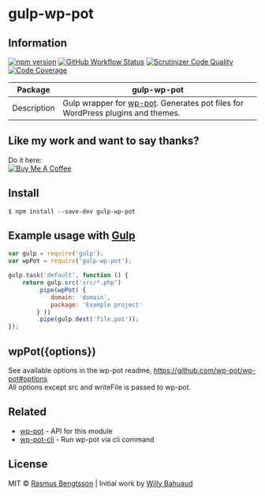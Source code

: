 # gulp-wp-pot

## Information

[![npm version](https://badge.fury.io/js/gulp-wp-pot.svg)](https://www.npmjs.com/package/gulp-wp-pot) [![GitHub Workflow Status](https://img.shields.io/github/workflow/status/wp-pot/gulp-wp-pot/Node%20CI/master)](https://github.com/wp-pot/gulp-wp-pot/actions) [![Scrutinizer Code Quality](https://scrutinizer-ci.com/g/wp-pot/gulp-wp-pot/badges/quality-score.png?b=master)](https://scrutinizer-ci.com/g/wp-pot/gulp-wp-pot/?branch=master) [![Code Coverage](https://scrutinizer-ci.com/g/wp-pot/gulp-wp-pot/badges/coverage.png?b=master)](https://scrutinizer-ci.com/g/wp-pot/gulp-wp-pot/?branch=master) 

| Package     | gulp-wp-pot                                          |
| ----------- | ---------------------------------------------------- |
| Description | Gulp wrapper for [wp-pot](https://github.com/wp-pot/wp-pot). Generates pot files for WordPress plugins and themes. |

## Like my work and want to say thanks?
Do it here:  
<a href="https://www.buymeacoffee.com/rasmus" target="_blank"><img src="https://www.buymeacoffee.com/assets/img/custom_images/orange_img.png" alt="Buy Me A Coffee" style="height: auto !important;width: auto !important;" ></a>

## Install

```
$ npm install --save-dev gulp-wp-pot
```


## Example usage with [Gulp](http://github.com/gulpjs/gulp)

```js
var gulp = require('gulp');
var wpPot = require('gulp-wp-pot');

gulp.task('default', function () {
    return gulp.src('src/*.php')
        .pipe(wpPot( {
            domain: 'domain',
            package: 'Example project'
        } ))
        .pipe(gulp.dest('file.pot'));
});
```


## wpPot({options})
See available options in the wp-pot readme, https://github.com/wp-pot/wp-pot#options  
All options except src and writeFile is passed to wp-pot.

## Related
- [wp-pot](https://github.com/wp-pot/wp-pot) - API for this module
- [wp-pot-cli](https://github.com/wp-pot/wp-pot-cli) - Run wp-pot via cli command

## License

MIT © [Rasmus Bengtsson](https://github.com/rasmusbe) | Initial work by [Willy Bahuaud](https://github.com/willybahuaud)
